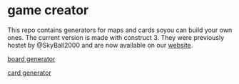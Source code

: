 # game creator

This repo contains generators for maps and cards soyou can build your own ones.
The current version is made with construct 3. They were previously hostet by @SkyBall2000 and are now available on our [website](https://unbalanced-game.github.io/).

[board generator](https://unbalanced-game.github.io/construct/BoardGenerator/index.html)

[card generator](https://unbalanced-game.github.io/construct/CardGenerator/index.html)

